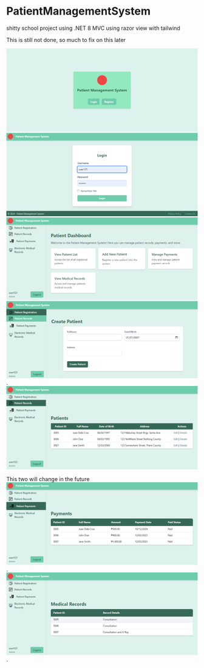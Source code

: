 # PatientManagementSystem
shitty school project using .NET 8 MVC using razor view with tailwind

This is still not done, so much to fix on this later

![Home ](https://github.com/max31337/PatientManagementSystem/blob/main/projimg/home.png?raw=true)
![Login Page](https://github.com/max31337/PatientManagementSystem/blob/main/projimg/login.png?raw=true)
![Dashboard](https://github.com/max31337/PatientManagementSystem/blob/main/projimg/dashboard.png?raw=true)
![Add Patient](https://github.com/max31337/PatientManagementSystem/blob/main/projimg/createpatient.png?raw=true).
![Patient Records](https://github.com/max31337/PatientManagementSystem/blob/main/projimg/patientlist.png?raw=true)

This two will change in the future
![Payment](https://github.com/max31337/PatientManagementSystem/blob/main/projimg/payments.png?raw=true).
![EMR](https://github.com/max31337/PatientManagementSystem/blob/main/projimg/emr.png?raw=true).
